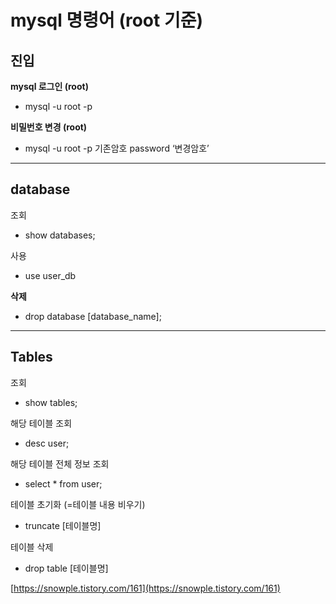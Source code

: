 # mysql 명령어 (root 기준)

## **진입**
**mysql 로그인 (root)**

- mysql -u root -p

**비밀번호 변경 (root)**

- mysql -u root -p 기존암호 password ‘변경암호’

---
## **database**

조회

- show databases;
    

사용

- use user_db


**삭제**

- drop database [database_name];

---
## **Tables**

조회

- show tables;


해당 테이블 조회

* desc user;

해당 테이블 전체 정보 조회

* select * from user;

테이블 초기화 (=테이블 내용 비우기)

* truncate [테이블명]

테이블 삭제

* drop table [테이블명]




[https://snowple.tistory.com/161](https://snowple.tistory.com/161)

